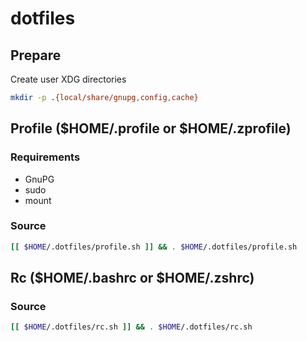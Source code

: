 # dotfiles

## Prepare

Create user XDG directories

```sh
mkdir -p .{local/share/gnupg,config,cache}
```

## Profile ($HOME/.profile or $HOME/.zprofile)

### Requirements

* GnuPG
* sudo
* mount

### Source

```sh
[[ $HOME/.dotfiles/profile.sh ]] && . $HOME/.dotfiles/profile.sh
```


## Rc ($HOME/.bashrc or $HOME/.zshrc)


### Source

```sh
[[ $HOME/.dotfiles/rc.sh ]] && . $HOME/.dotfiles/rc.sh
```